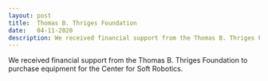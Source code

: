 ```yaml
---
layout: post
title:  Thomas B. Thriges Foundation
date:   04-11-2020
description: We received financial support from the Thomas B. Thriges Foundation to purchase equipment for the Center for Soft Robotics.
---
```

We received financial support from the Thomas B. Thriges Foundation to purchase equipment for the Center for Soft Robotics.
